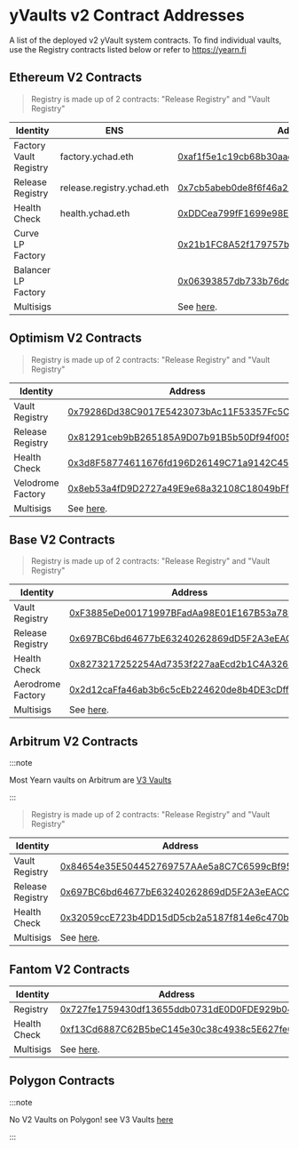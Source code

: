 # yVaults v2 Contract Addresses

A list of the deployed v2 yVault system contracts. To find individual vaults, use the Registry contracts listed below or refer to https://yearn.fi

## Ethereum V2 Contracts

> Registry is made up of 2 contracts: "Release Registry" and "Vault Registry"

| Identity               | ENS                   | Address                                    |
| ---------------------- | --------------------- | ------------------------------------------ |
| Factory Vault Registry | factory.ychad.eth   | [0xaf1f5e1c19cb68b30aad73846effdf78a5863319](https://etherscan.io/address/0xaf1f5e1c19cb68b30aad73846effdf78a5863319) |
| Release Registry       |  release.registry.ychad.eth   | [0x7cb5abeb0de8f6f46a27329b9ef54ce10e47f1e2](https://etherscan.io/address/0x7cb5abeb0de8f6f46a27329b9ef54ce10e47f1e2) |
| Health Check           | health.ychad.eth | [0xDDCea799fF1699e98EDF118e0629A974Df7DF012](https://etherscan.io/address/0xDDCea799fF1699e98EDF118e0629A974Df7DF012) |
| Curve LP Factory       |                  |[0x21b1FC8A52f179757bf555346130bF27c0C2A17A](https://etherscan.io/address/0x21b1FC8A52f179757bf555346130bF27c0C2A17A) |
| Balancer LP Factory       |               |[0x06393857db733b76dd3ec91f3681ce85db275438](https://etherscan.io/address/0x06393857db733b76dd3ec91f3681ce85db275438) |
| Multisigs              |                  | See [here](core-contracts#ethereum-contracts). |

## Optimism V2 Contracts

> Registry is made up of 2 contracts: "Release Registry" and "Vault Registry"

| Identity               | Address                                    |
| ---------------------- | ------------------------------------------ |
| Vault Registry         | [0x79286Dd38C9017E5423073bAc11F53357Fc5C128](https://optimistic.etherscan.io/address/0x79286Dd38C9017E5423073bAc11F53357Fc5C128) |
| Release Registry       | [0x81291ceb9bB265185A9D07b91B5b50Df94f005BF](https://optimistic.etherscan.io/address/0x81291ceb9bB265185A9D07b91B5b50Df94f005BF) |
| Health Check           | [0x3d8F58774611676fd196D26149C71a9142C45296](https://optimistic.etherscan.io/address/0x3d8F58774611676fd196D26149C71a9142C45296) |
| Velodrome Factory      | [0x8eb53a4fD9D2727a49E9e68a32108C18049bFf86](https://optimistic.etherscan.io/address/0x8eb53a4fD9D2727a49E9e68a32108C18049bFf86) |
| Multisigs              | See [here](core-contracts#optimism-contracts). |

## Base V2 Contracts

> Registry is made up of 2 contracts: "Release Registry" and "Vault Registry"

| Identity               | Address                                    |
| ---------------------- | ------------------------------------------ |
| Vault Registry         | [0xF3885eDe00171997BFadAa98E01E167B53a78Ec5](https://basescan.org//address/0xF3885eDe00171997BFadAa98E01E167B53a78Ec5) |
| Release Registry       | [0x697BC6bd64677bE63240262869dD5F2A3eEACCd3](https://basescan.org//address/0x697BC6bd64677bE63240262869dD5F2A3eEACCd3) |
| Health Check           | [0x8273217252254Ad7353f227aaEcd2b1C4A326Fa2](https://basescan.org//address/0x8273217252254Ad7353f227aaEcd2b1C4A326Fa2) |
| Aerodrome Factory      | [0x2d12caFfa46ab3b6c5cEb224620de8b4DE3cDff1](https://basescan.org//address/0x2d12caFfa46ab3b6c5cEb224620de8b4DE3cDff1) |
| Multisigs              | See [here](core-contracts#base-contracts). |

## Arbitrum V2 Contracts

:::note

Most Yearn vaults on Arbitrum are [V3 Vaults](v3-contracts)

:::

> Registry is made up of 2 contracts: "Release Registry" and "Vault Registry"

| Identity               | Address                                    |
| ---------------------- | ------------------------------------------ |
| Vault Registry         | [0x84654e35E504452769757AAe5a8C7C6599cBf954](https://arbiscan.io/address/0x84654e35E504452769757AAe5a8C7C6599cBf954) |
| Release Registry       | [0x697BC6bd64677bE63240262869dD5F2A3eEACCd3](https://arbiscan.io/address/0x697BC6bd64677bE63240262869dD5F2A3eEACCd3) |
| Health Check           | [0x32059ccE723b4DD15dD5cb2a5187f814e6c470bC](https://arbiscan.io/address/0x32059ccE723b4DD15dD5cb2a5187f814e6c470bC) |
| Multisigs              | See [here](core-contracts#arbitrum-contracts). |

## Fantom V2 Contracts

| Identity               | Address                                    |
| ---------------------- | ------------------------------------------ |
| Registry               | [0x727fe1759430df13655ddb0731dE0D0FDE929b04](https://ftmscan.com/address/0x727fe1759430df13655ddb0731dE0D0FDE929b04) |
| Health Check           | [0xf13Cd6887C62B5beC145e30c38c4938c5E627fe0](https://ftmscan.com/address/0xf13Cd6887C62B5beC145e30c38c4938c5E627fe0) |
| Multisigs              | See [here](core-contracts#fantom-contracts). |

## Polygon Contracts

:::note

No V2 Vaults on Polygon! see V3 Vaults [here](v3-contracts)

:::
